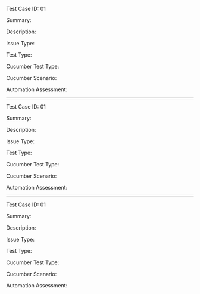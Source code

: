 Test Case ID:
01

Summary:

Description:

Issue Type:

Test Type:	

Cucumber Test Type:	

Cucumber Scenario:

Automation Assessment:

**********************

Test Case ID:
01

Summary:

Description:

Issue Type:

Test Type:	

Cucumber Test Type:	

Cucumber Scenario:

Automation Assessment:

**********************

Test Case ID:
01

Summary:

Description:

Issue Type:

Test Type:	

Cucumber Test Type:	

Cucumber Scenario:

Automation Assessment:
